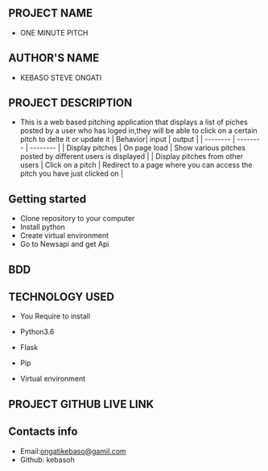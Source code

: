 ## PROJECT NAME

- ONE MINUTE PITCH

## AUTHOR'S NAME

- KEBASO STEVE ONGATI 

## PROJECT DESCRIPTION


- This is a web based pitching application that displays a list of piches posted by a user who has loged in,they will be able to click on a    certain pitch to delte it or update it | Behavior| input | output | | -------- | -------- | -------- | | Display pitches | On page load |    Show various pitches posted by different users is displayed | | Display pitches from other users | Click on a pitch | Redirect to a page     where you can access the pitch you have just clicked on | 


## Getting started

- Clone repository to your computer
- Install python
- Create virtual environment
- Go to Newsapi and get Api

## BDD

## TECHNOLOGY USED

- You Require to install

* Python3.6

* Flask

* Pip

* Virtual environment

## PROJECT GITHUB LIVE LINK


## Contacts info

* Email:ongatikebaso@gamil.com
* Github: kebasoh